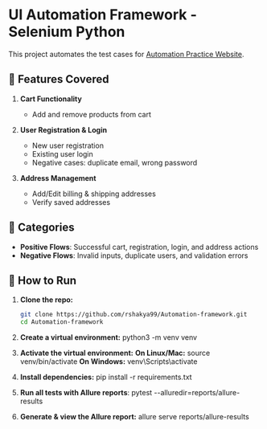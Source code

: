 # UI Automation Framework - Selenium Python

This project automates the test cases for [Automation Practice Website](https://practice.automationtesting.in/).

## 📂 Features Covered
1. **Cart Functionality**
   - Add and remove products from cart

2. **User Registration & Login**
   - New user registration
   - Existing user login
   - Negative cases: duplicate email, wrong password

3. **Address Management**
   - Add/Edit billing & shipping addresses
   - Verify saved addresses
   
## 🧪 Categories
- **Positive Flows**: Successful cart, registration, login, and address actions
- **Negative Flows**: Invalid inputs, duplicate users, and validation errors

## 🚀 How to Run
1. **Clone the repo:**
   ```bash
   git clone https://github.com/rshakya99/Automation-framework.git
   cd Automation-framework

2. **Create a virtual environment:**
python3 -m venv venv

3. **Activate the virtual environment:**
**On Linux/Mac:**
source venv/bin/activate
**On Windows:**
venv\Scripts\activate  

4. **Install dependencies:**
pip install -r requirements.txt

5. **Run all tests with Allure reports**:
pytest --alluredir=reports/allure-results

6. **Generate & view the Allure report:**
allure serve reports/allure-results


   



